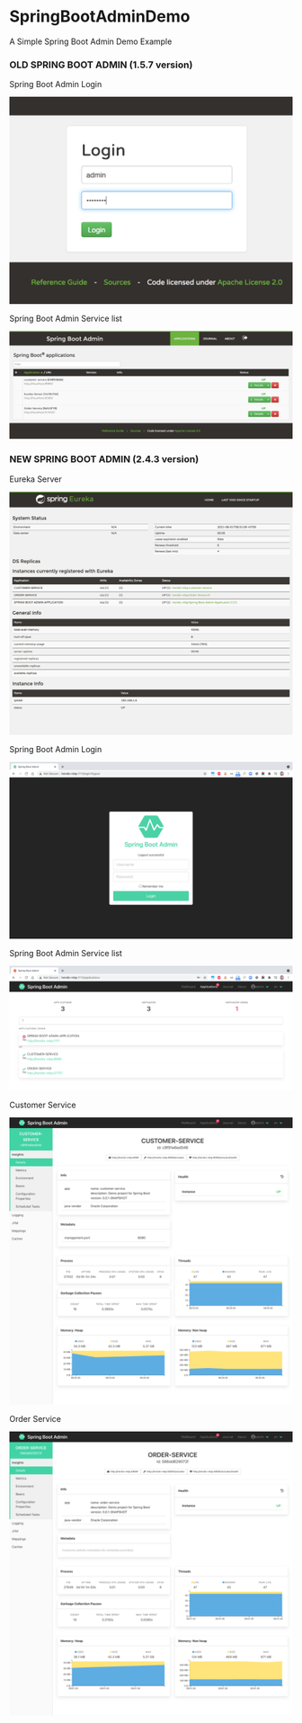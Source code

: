 # SpringBootAdminDemo

A Simple Spring Boot Admin Demo Example

### OLD SPRING BOOT ADMIN (1.5.7 version)

Spring Boot Admin Login

![Admin Login](img/admin.png "Admin Login")

Spring Boot Admin Service list

![Service List](img/service-list.png "Service List")

### NEW SPRING BOOT ADMIN (2.4.3 version)

Eureka Server

![Eureka Server](img/Eureka.png "Eureka Server")

Spring Boot Admin Login

![Admin Login](img/login.png "Admin Login")

Spring Boot Admin Service list

![Service List](img/sba.png "Service List")

Customer Service

![Customer Service](img/customer-service.png "Customer Service")

Order Service

![Order Service](img/order-service.png "Order Service")
